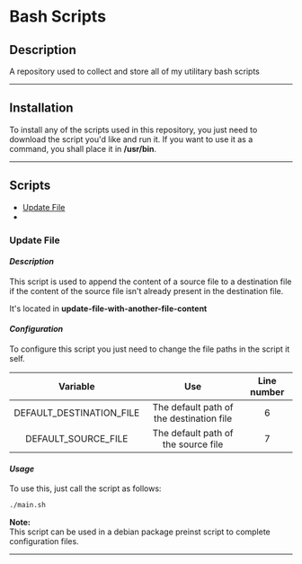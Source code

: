 # **Bash Scripts**

## **Description**

A repository used to collect and store all of my utilitary bash scripts

---
## **Installation**

To install any of the scripts used in this repository, you just need to download the script you'd like and run it. If you want to use it as a command, you shall place it in **/usr/bin**.

---

## **Scripts**

- [Update File](#update-file) 
- 

### **Update File**

#### *Description*

This script is used to append the content of a source file to a destination file if the content of the source file isn't already present in the destination file.

It's located in **update-file-with-another-file-content**

#### *Configuration*

To configure this script you just need to change the file paths in the script it self.

| Variable                  | Use                                       | Line number |
|:-:                        |:-:                                        |:-:          |
| DEFAULT_DESTINATION_FILE  | The default path of the destination file  | 6           |
| DEFAULT_SOURCE_FILE       | The default path of the source file       | 7           |

#### *Usage*

To use this, just call the script as follows:

```bash
./main.sh
```

**Note:**<br>
This script can be used in a debian package preinst script to complete configuration files.

---
